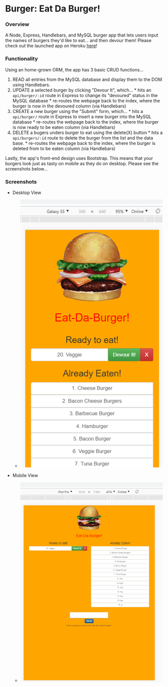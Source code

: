 # Burger: Eat Da Burger!


### Overview
A Node, Express, Handlebars, and MySQL burger app that lets users input the names of burgers they'd like to eat... and then devour them!
Please check out the launched app on Heroku [here](http://eat-da-burger-abdisa.herokuapp.com/)!


### Functionality
Using an home-grown ORM, the app has 3 basic CRUD functions...
  1. READ all entries from the MySQL database and display them to the DOM using Handlebars.
  2. UPDATE a selected burger by clicking "Devour It", which...
    * hits an `api/burger/:id` route in Express to change its "devoured" status in the MySQL database
    * re-routes the webpage back to the index, where the burger is now in the devoured column (via Handlebars)
  3. CREATE a new burger using the "Submit" form, which...
    * hits a `api/burger/` route in Express to insert a new burger into the MySQL database
    * re-routes the webpage back to the index, where the burger is now ready to be eaten column (via Handlebars)
  4. DELETE a bugers unders burger to eat using the delete(X) button
    * hits a `api/burgers/:id` route to delete the burger from the list and the data base.
    * re-routes the webpage back to the index, where the burger is deleted from to be eaten column (via Handlebars)



Lastly, the app's front-end design uses Bootstrap. This means that your burgers look just as tasty on mobile as they do on desktop. Please see the screenshots below...


### Screenshots
- Desktop View
  * ![Insert(posting)](/ScreenShot/desktop.png)


- Mobile View
  * ![Devoured](/ScreenShot/mobile.png)
